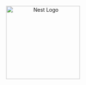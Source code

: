 <p align="center">
  <a href="http://nestjs.com/" target="blank"><img src="https://images.emojiterra.com/google/noto-emoji/v2.034/128px/1f469-1f4bb.png" width="200" alt="Nest Logo" /></a>
</p>


  
  
